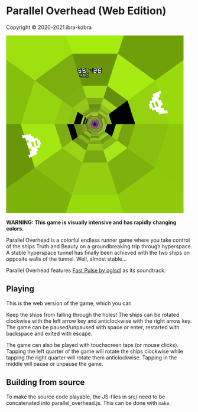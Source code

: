 # Parallel Overhead (Web Edition)

Copyright © 2020-2021 ibra-kdbra

![Screenshot](screenshot.png)

**WARNING: This game is visually intensive and has rapidly changing colors.**

Parallel Overhead is a
colorful endless runner game where you take control of the ships Truth and
Beauty on a groundbreaking trip through hyperspace. A stable hyperspace tunnel
has finally been achieved with the two ships on opposite walls of the tunnel.
Well, almost stable...

Parallel Overhead features
[Fast Pulse by oglsdl](https://opengameart.org/content/fast-pulse)
as its soundtrack.

## Playing

This is the web version of the game, which you can

Keep the ships from falling through the holes! The ships can be rotated
clockwise with the left arrow key and anticlockwise with the right arrow key.
The game can be paused/unpaused with space or enter, restarted with backspace
and exited with escape.

The game can also be played with touchscreen taps (or mouse clicks). Tapping
the left quarter of the game will rotate the ships clockwise while tapping the
right quarter will rotate them anticlockwise. Tapping in the middle will pause
or unpause the game.

## Building from source

To make the source code playable, the JS-files in src/ need to be concatenated
into parallel_overhead.js. This can be done with `make`.
